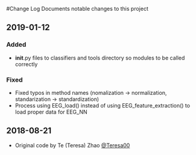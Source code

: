 #Change Log
Documents notable changes to this project 


## 2019-01-12
### Added
-  __init__.py files to classifiers and tools directory so modules to be called correctly 
### Fixed

- Fixed typos in method names (nomalization -> normalization, standarization -> standardization)
- Process using EEG_load() instead of using EEG_feature_extraction() to load proper data for EEG_NN 

## 2018-08-21
- Original code by Te (Teresa) Zhao [@Teresa00](https://github.com/Teresa00/Brain2Speech)
